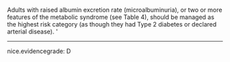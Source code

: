 Adults with raised albumin excretion rate (microalbuminuria), or two or more features of the metabolic syndrome (see Table 4), should be managed as the highest risk category (as though they had Type 2 diabetes or declared arterial disease).
'

---
 nice.evidencegrade: D
